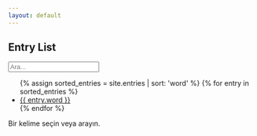 ```yaml
---
layout: default
---
```

<div class="dictionary">
  <aside class="sidebar">
    <h2>Entry List</h2>
    <input type="text" id="search" placeholder="Ara...">
    <ul id="entry-list">
      {% assign sorted_entries = site.entries | sort: 'word' %}
      {% for entry in sorted_entries %}
        <li><a href="{{ entry.url }}">{{ entry.word }}</a></li>
      {% endfor %}
    </ul>
  </aside>

  <main class="entry-content">
    <p>Bir kelime seçin veya arayın.</p>
  </main>
</div>

<script src="/assets/js/search.js"></script>
